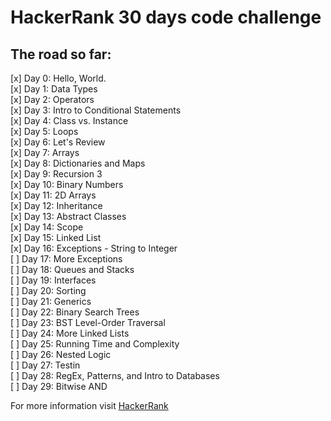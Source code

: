 # HackerRank 30 days code challenge


## The road so far:

[x] Day 0: Hello, World.   
[x] Day 1: Data Types   
[x] Day 2: Operators  
[x] Day 3: Intro to Conditional Statements  
[x] Day 4: Class vs. Instance  
[x] Day 5: Loops  
[x] Day 6: Let's Review  
[x] Day 7: Arrays  
[x] Day 8: Dictionaries and Maps  
[x] Day 9: Recursion 3  
[x] Day 10: Binary Numbers  
[x] Day 11: 2D Arrays  
[x] Day 12: Inheritance  
[x] Day 13: Abstract Classes  
[x] Day 14: Scope  
[x] Day 15: Linked List  
[x] Day 16: Exceptions - String to Integer  
[ ] Day 17: More Exceptions  
[ ] Day 18: Queues and Stacks  
[ ] Day 19: Interfaces  
[ ] Day 20: Sorting  
[ ] Day 21: Generics   
[ ] Day 22: Binary Search Trees  
[ ] Day 23: BST Level-Order Traversal  
[ ] Day 24: More Linked Lists  
[ ] Day 25: Running Time and Complexity  
[ ] Day 26: Nested Logic  
[ ] Day 27: Testin  
[ ] Day 28: RegEx, Patterns, and Intro to Databases  
[ ] Day 29: Bitwise AND  

For more information visit [HackerRank](https://www.hackerrank.com/domains/tutorials/30-days-of-code)
